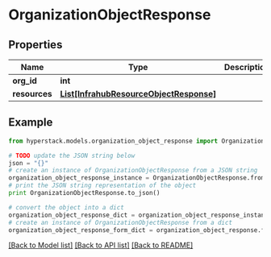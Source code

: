 # OrganizationObjectResponse


## Properties

Name | Type | Description | Notes
------------ | ------------- | ------------- | -------------
**org_id** | **int** |  | [optional] 
**resources** | [**List[InfrahubResourceObjectResponse]**](InfrahubResourceObjectResponse.md) |  | [optional] 

## Example

```python
from hyperstack.models.organization_object_response import OrganizationObjectResponse

# TODO update the JSON string below
json = "{}"
# create an instance of OrganizationObjectResponse from a JSON string
organization_object_response_instance = OrganizationObjectResponse.from_json(json)
# print the JSON string representation of the object
print OrganizationObjectResponse.to_json()

# convert the object into a dict
organization_object_response_dict = organization_object_response_instance.to_dict()
# create an instance of OrganizationObjectResponse from a dict
organization_object_response_form_dict = organization_object_response.from_dict(organization_object_response_dict)
```
[[Back to Model list]](../README.md#documentation-for-models) [[Back to API list]](../README.md#documentation-for-api-endpoints) [[Back to README]](../README.md)


